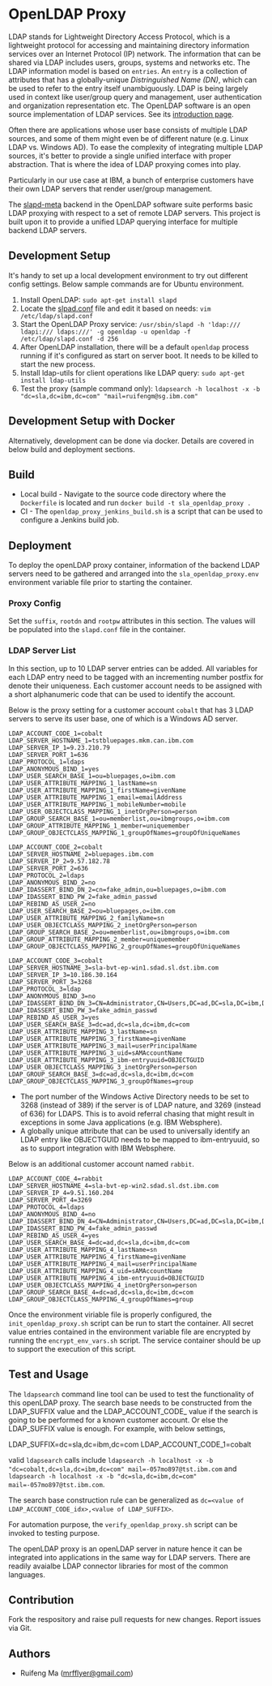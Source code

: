 # OpenLDAP Proxy

LDAP stands for Lightweight Directory Access Protocol, which is a lightweight protocol for accessing and maintaining directory information services over an Internet Protocol (IP) network. The information that can be shared via LDAP includes users, groups, systems and networks etc. The LDAP information model is based on `entries`. An `entry` is a collection of attributes that has a globally-unique *Distringuished Name (DN)*, which can be used to refer to the entry itself unambiguously. LDAP is being largely used in context like user/group query and management, user authentication and organization representation etc. The OpenLDAP software is an open source implementation of LDAP services. See its [introduction page](https://www.openldap.org/doc/admin24/intro.html). 

Often there are applications whose user base consists of multiple LDAP sources, and some of them might even be of different nature (e.g. Linux LDAP vs. Windows AD). To ease the complexity of integrating multiple LDAP sources, it's better to provide a single unified interface with proper abstraction. That is where the idea of LDAP proxying comes into play. 

Particularly in our use case at IBM, a bunch of enterprise customers have their own LDAP servers that render user/group management.  

The [slapd-meta](http://www.openldap.org/software/man.cgi?query=slapd-meta&apropos=0&sektion=0&manpath=OpenLDAP+2.4-Release&format=html) backend in the OpenLDAP software suite performs basic LDAP proxying with respect to a set of remote LDAP servers. This project is built upon it to provide a unified LDAP querying interface for multiple backend LDAP servers. 

## Development Setup

It's handy to set up a local development environment to try out different config settings. Below sample commands are for Ubuntu environment. 
1. Install OpenLDAP: `sudo apt-get install slapd`
2. Locate the [slpad.conf](https://www.openldap.org/doc/admin24/slapdconf2.html) file and edit it based on needs: `vim /etc/ldap/slapd.conf`
3. Start the OpenLDAP Proxy service: `/usr/sbin/slapd -h 'ldap:/// ldapi:/// ldaps:///' -g openldap -u openldap -f /etc/ldap/slapd.conf -d 256`
4. After OpenLDAP installation, there will be a default `openldap` process running if it's configured as start on server boot. It needs to be killed to start the new process. 
5. Install ldap-utils for client operations like LDAP query: `sudo apt-get install ldap-utils`
6. Test the proxy (sample command only): `ldapsearch -h localhost -x -b "dc=sla,dc=ibm,dc=com" "mail=ruifengm@sg.ibm.com"`

## Development Setup with Docker

Alternatively, development can be done via docker. Details are covered in below build and deployment sections. 

## Build

* Local build - Navigate to the source code directory where the `Dockerfile` is located and run `docker build -t sla_openldap_proxy .`
* CI - The `openldap_proxy_jenkins_build.sh` is a script that can be used to configure a Jenkins build job. 
    
## Deployment

To deploy the openLDAP proxy container, information of the backend LDAP servers need to be gathered and arranged into the `sla_openldap_proxy.env` environment variable file prior to starting the container. 

### Proxy Config
Set the `suffix`, `rootdn` and `rootpw` attributes in this section. The values will be populated into the `slapd.conf` file in the container. 

### LDAP Server List
In this section, up to 10 LDAP server entries can be added. All variables for each LDAP entry need to be tagged with an incrementing number postfix for denote their uniqueness. Each customer account needs to be assigned with a short alphanumeric code that can be used to identify the account. 

Below is the proxy setting for a customer account `cobalt` that has 3 LDAP servers to serve its user base, one of which is a Windows AD server. 

```
LDAP_ACCOUNT_CODE_1=cobalt
LDAP_SERVER_HOSTNAME_1=tstbluepages.mkm.can.ibm.com
LDAP_SERVER_IP_1=9.23.210.79
LDAP_SERVER_PORT_1=636
LDAP_PROTOCOL_1=ldaps
LDAP_ANONYMOUS_BIND_1=yes
LDAP_USER_SEARCH_BASE_1=ou=bluepages,o=ibm.com
LDAP_USER_ATTRIBUTE_MAPPING_1_lastName=sn
LDAP_USER_ATTRIBUTE_MAPPING_1_firstName=givenName
LDAP_USER_ATTRIBUTE_MAPPING_1_email=emailAddress
LDAP_USER_ATTRIBUTE_MAPPING_1_mobileNumber=mobile
LDAP_USER_OBJECTCLASS_MAPPING_1_inetOrgPerson=person
LDAP_GROUP_SEARCH_BASE_1=ou=memberlist,ou=ibmgroups,o=ibm.com
LDAP_GROUP_ATTRIBUTE_MAPPING_1_member=uniquemember
LDAP_GROUP_OBJECTCLASS_MAPPING_1_groupOfNames=groupOfUniqueNames

LDAP_ACCOUNT_CODE_2=cobalt
LDAP_SERVER_HOSTNAME_2=bluepages.ibm.com
LDAP_SERVER_IP_2=9.57.182.78
LDAP_SERVER_PORT_2=636
LDAP_PROTOCOL_2=ldaps
LDAP_ANONYMOUS_BIND_2=no
LDAP_IDASSERT_BIND_DN_2=cn=fake_admin,ou=bluepages,o=ibm.com
LDAP_IDASSERT_BIND_PW_2=fake_admin_passwd
LDAP_REBIND_AS_USER_2=no
LDAP_USER_SEARCH_BASE_2=ou=bluepages,o=ibm.com
LDAP_USER_ATTRIBUTE_MAPPING_2_familyName=sn
LDAP_USER_OBJECTCLASS_MAPPING_2_inetOrgPerson=person
LDAP_GROUP_SEARCH_BASE_2=ou=memberlist,ou=ibmgroups,o=ibm.com
LDAP_GROUP_ATTRIBUTE_MAPPING_2_member=uniquemember
LDAP_GROUP_OBJECTCLASS_MAPPING_2_groupOfNames=groupOfUniqueNames

LDAP_ACCOUNT_CODE_3=cobalt
LDAP_SERVER_HOSTNAME_3=sla-bvt-ep-win1.sdad.sl.dst.ibm.com
LDAP_SERVER_IP_3=10.186.30.164
LDAP_SERVER_PORT_3=3268
LDAP_PROTOCOL_3=ldap
LDAP_ANONYMOUS_BIND_3=no
LDAP_IDASSERT_BIND_DN_3=CN=Administrator,CN=Users,DC=ad,DC=sla,DC=ibm,DC=com
LDAP_IDASSERT_BIND_PW_3=fake_admin_passwd
LDAP_REBIND_AS_USER_3=yes
LDAP_USER_SEARCH_BASE_3=dc=ad,dc=sla,dc=ibm,dc=com
LDAP_USER_ATTRIBUTE_MAPPING_3_lastName=sn
LDAP_USER_ATTRIBUTE_MAPPING_3_firstName=givenName
LDAP_USER_ATTRIBUTE_MAPPING_3_mail=userPrincipalName
LDAP_USER_ATTRIBUTE_MAPPING_3_uid=sAMAccountName
LDAP_USER_ATTRIBUTE_MAPPING_3_ibm-entryuuid=OBJECTGUID
LDAP_USER_OBJECTCLASS_MAPPING_3_inetOrgPerson=person
LDAP_GROUP_SEARCH_BASE_3=dc=ad,dc=sla,dc=ibm,dc=com
LDAP_GROUP_OBJECTCLASS_MAPPING_3_groupOfNames=group
```

* The port number of the Windows Active Directory needs to be set to 3268 (instead of 389) if the server is of LDAP nature, and 3269 (instead of 636) for LDAPS. This is to avoid referral chasing that might result in exceptions in some Java applications (e.g. IBM Websphere). 
* A globally unique attribute that can be used to universally identify an LDAP entry like OBJECTGUID needs to be mapped to ibm-entryuuid, so as to support integration with IBM Websphere. 

Below is an additional customer account named `rabbit`. 

```
LDAP_ACCOUNT_CODE_4=rabbit
LDAP_SERVER_HOSTNAME_4=sla-bvt-ep-win2.sdad.sl.dst.ibm.com
LDAP_SERVER_IP_4=9.51.160.204
LDAP_SERVER_PORT_4=3269
LDAP_PROTOCOL_4=ldaps
LDAP_ANONYMOUS_BIND_4=no
LDAP_IDASSERT_BIND_DN_4=CN=Administrator,CN=Users,DC=ad,DC=sla,DC=ibm,DC=com
LDAP_IDASSERT_BIND_PW_4=fake_admin_passwd
LDAP_REBIND_AS_USER_4=yes
LDAP_USER_SEARCH_BASE_4=dc=ad,dc=sla,dc=ibm,dc=com
LDAP_USER_ATTRIBUTE_MAPPING_4_lastName=sn
LDAP_USER_ATTRIBUTE_MAPPING_4_firstName=givenName
LDAP_USER_ATTRIBUTE_MAPPING_4_mail=userPrincipalName
LDAP_USER_ATTRIBUTE_MAPPING_4_uid=sAMAccountName
LDAP_USER_ATTRIBUTE_MAPPING_4_ibm-entryuuid=OBJECTGUID
LDAP_USER_OBJECTCLASS_MAPPING_4_inetOrgPerson=person
LDAP_GROUP_SEARCH_BASE_4=dc=ad,dc=sla,dc=ibm,dc=com
LDAP_GROUP_OBJECTCLASS_MAPPING_4_groupOfNames=group
```

Once the environment viriable file is properly configured, the `init_openldap_proxy.sh` script can be run to start the container. 
All secret value entries contained in the environment variable file are encrypted by running the `encrypt_env_vars.sh` script. The service container should be up to support the execution of this script. 

## Test and Usage

The `ldapsearch` command line tool can be used to test the functionality of this openLDAP proxy. The search base needs to be constructed from the LDAP_SUFFIX value and the LDAP_ACCOUNT_CODE_<index> value if the search is going to be performed for a known customer account. Or else the LDAP_SUFFIX value is enough. 
For example, with below settings, 

LDAP_SUFFIX=dc=sla,dc=ibm,dc=com
LDAP_ACCOUNT_CODE_1=cobalt

valid `ldapsearch` calls include `ldapsearch -h localhost -x -b "dc=cobalt,dc=sla,dc=ibm,dc=com" mail=-057mo897@tst.ibm.com` and `ldapsearch -h localhost -x -b "dc=sla,dc=ibm,dc=com" mail=-057mo897@tst.ibm.com`. 

The search base construction rule can be generalized as `dc=<value of LDAP_ACCOUNT_CODE_idx>,<value of LDAP_SUFFIX>`. 

For automation purpose, the `verify_openldap_proxy.sh` script can be invoked to testing purpose. 

The openLDAP proxy is an openLDAP server in nature hence it can be integrated into applications in the same way for LDAP servers. There are readily avaialbe LDAP connector libraries for most of the common languages. 

## Contribution 
Fork the respository and raise pull requests for new changes. Report issues via Git. 

## Authors
* Ruifeng Ma (mrfflyer@gmail.com)
